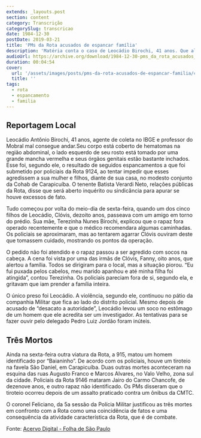 ```yaml
---
extends: _layouts.post
section: content
category: Transcrição
categorySlug: transcricao
date: 1984-12-30
postDate: 2019-03-21
title: 'PMs da Rota acusados de espancar família'
description: 'Matéria conta o caso de Leocádio Birochi, 41 anos. Que alega ter sido espancado por PMs da rota após defender seu filho em uma abordagem abusiva dos policiais.'
audioUrl: https://archive.org/download/1984-12-30-pms_da_rota_acusados_de_espancar_familia/pms_da_rota_acusados_de_espancar_familia.mp3
duration: 00:04:54
cover:
  url: '/assets/images/posts/pms-da-rota-acusados-de-espancar-familia/capa.png'
  title: ''
tags:
  - rota
  - espancamento
  - familia
---
```


## Reportagem Local

Leocádio Antônio Birochi, 41 anos, agente de coleta no IBGE e professor do Mobral mal consegue andar.Seu corpo está
coberto de hematomas na região abdominal, o lado esquerdo de seu rosto está tomado por uma grande mancha vermelha e seus
órgãos genitais estão bastante inchados. Esse foi, segundo ele, o resultado de seguidos espancamentos a que foi
submetido por policiais da Rota 9124, ao tentar impedir que esses agredissem a sua mulher e filhos, diante de sua casa,
no modesto conjunto da Cohab de Carapicuíba. O tenente Batista Verardi Neto, relações públicas da Rota, disse que será
aberto inquérito ou sindicância para apurar se houve excessos de fato.

Tudo começou por volta do meio-dia de sexta-feira, quando um dos cinco filhos de Leocádio, Clóvis, dezoito anos,
passeava com um amigo em torno do prédio. Sua mãe, Terezinha Nunes Birochi, explicou que o rapaz fora operado
recentemente e que o médico recomendara algumas caminhadas. Os policiais se aproximaram, mas ao tentarem agarrar
Clóvis ouviram deste que tomassem cuidado, mostrando os pontos da operação.

O pedido não foi atendido e o rapaz passou a ser agredido com socos na cabeça. A cena foi vista por uma das irmãs de
Clóvis, Fanny, oito anos, que alertou a família. Todos se dirigiram para o local, mas a situação piorou. “Eu fui puxada
pelos cabelos, meu marido apanhou e até minha filha foi atingida”, contou Terezinha. Os policiais pareciam fora de si,
segundo ela, e gritavam que iam prender a família inteira.

O único preso foi Leocádio. A violência, segundo ele, continuou no pátio da companhia Militar que fica ao lado do
distrito policial. Mesmo depois de acusado de “desacato a autoridade”, Leocádio levou um soco no estômago de um homem
que ele acredita ser um investigador. As tentativas para se fazer ouvir pelo delegado Pedro Luiz Jordão foram inúteis.

## Três Mortos

Ainda na sexta-feira outra viatura da Rota, a 915, matou um homem identificado por “Baianinho”. De acordo com os
policiais, houve um tiroteio na favela São Daniel, em Carapicuíba. Duas outras mortes aconteceram na esquina das ruas
Augusto Franco e Marcos Alvares, no Valo Velho, zona sul da cidade. Policiais da Rota 9146 mataram Jairo do Carmo
Chancofe, de dezenove anos, e outro rapaz não identificado. Os PMs disseram que o tiroteio ocorreu depois de um assalto
praticado contra um ônibus da CMTC.

O coronel Feliciano, da 5a sessão da Polícia Militar justificou as três mortes em confronto com a Rota como uma
coincidência de fatos e uma consequência da atividade característica da Rota, que é de combate. 


Fonte: [Acervo Digital - Folha de São Paulo](http://acervo.folha.com.br/leitor.do?numero=9002&anchor=4866579&origem=busca&pd=a999f7292ecddede49e79304af6733a0)
